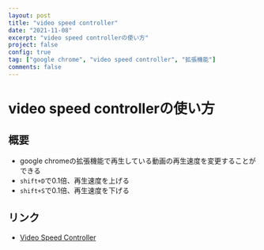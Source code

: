 ```yaml
---
layout: post
title: "video speed controller"
date: "2021-11-08"
excerpt: "video speed controllerの使い方"
project: false
config: true
tag: ["google chrome", "video speed controller", "拡張機能"]
comments: false
---
```


# video speed controllerの使い方

## 概要
 - google chromeの拡張機能で再生している動画の再生速度を変更することができる
 - `shift+D`で0.1倍、再生速度を上げる
 - `shift+S`で0.1倍、再生速度を下げる

## リンク
 - [Video Speed Controller](https://chrome.google.com/webstore/detail/video-speed-controller/nffaoalbilbmmfgbnbgppjihopabppdk?hl=en)
